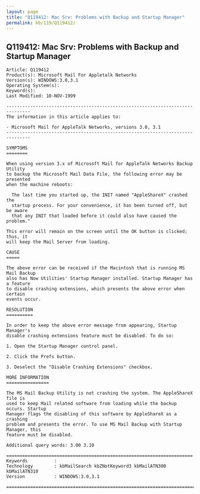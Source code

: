 ```yaml
---
layout: page
title: "Q119412: Mac Srv: Problems with Backup and Startup Manager"
permalink: kb/119/Q119412/
---
```


## Q119412: Mac Srv: Problems with Backup and Startup Manager

	Article: Q119412
	Product(s): Microsoft Mail For Appletalk Networks
	Version(s): WINDOWS:3.0,3.1
	Operating System(s): 
	Keyword(s): 
	Last Modified: 10-NOV-1999
	
	-------------------------------------------------------------------------------
	The information in this article applies to:
	
	- Microsoft Mail for AppleTalk Networks, versions 3.0, 3.1 
	-------------------------------------------------------------------------------
	
	SYMPTOMS
	========
	
	When using version 3.x of Microsoft Mail for AppleTalk Networks Backup Utility
	to backup the Microsoft Mail Data File, the following error may be presented
	when the machine reboots:
	
	  The last time you started up, the INIT named "AppleShareX" crashed the
	  startup process. For your convenience, it has been turned off, but be aware
	  that any INIT that loaded before it could also have caused the problem."
	
	This error will remain on the screen until the OK button is clicked; thus, it
	will keep the Mail Server from loading.
	
	CAUSE
	=====
	
	The above error can be received if the Macintosh that is running MS Mail Backup
	also has Now Utilities' Startup Manager installed. Startup Manager has a feature
	to disable crashing extensions, which presents the above error when certain
	events occur.
	
	RESOLUTION
	==========
	
	In order to keep the above error message from appearing, Startup Manager's
	disable crashing extensions feature must be disabled. To do so:
	
	1. Open the Startup Manager control panel.
	
	2. Click the Prefs button.
	
	3. Deselect the "Disable Crashing Extensions" checkbox.
	
	MORE INFORMATION
	================
	
	The MS Mail Backup Utility is not crashing the system. The AppleShareX file is
	used to keep Mail related software from loading while the backup occurs. Startup
	Manager flags the disabling of this software by AppleShareX as a crashing
	problem and presents the error. To use MS Mail Backup with Startup Manager, this
	feature must be disabled.
	
	Additional query words: 3.00 3.10
	
	======================================================================
	Keywords          :  
	Technology        : kbMailSearch kbZNotKeyword3 kbMailATN300 kbMailATN310
	Version           : WINDOWS:3.0,3.1
	
	=============================================================================
	
